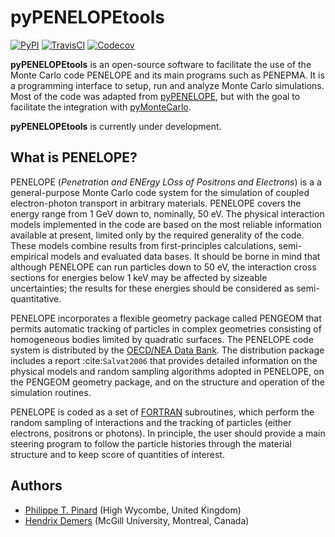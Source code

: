 # pyPENELOPEtools

[![PyPI](https://img.shields.io/pypi/v/pypenelopetools.svg)](https://pypi.python.org/pypi/pypenelopetools/)
[![TravisCI](https://travis-ci.org/pymontecarlo/pypenelopetools.svg?branch=master)](https://travis-ci.org/pymontecarlo/pypenelopetools)
[![Codecov](https://codecov.io/github/pymontecarlo/pypenelopetools/coverage.svg?branch=master)](https://codecov.io/gh/pymontecarlo/pypenelopetools)

**pyPENELOPEtools** is an open-source software to facilitate the use of the 
Monte Carlo code PENELOPE and its main programs such as PENEPMA. 
It is a programming interface to setup, run and analyze Monte Carlo simulations.
Most of the code was adapted from [pyPENELOPE](http://pypenelope.sourceforge.net/), but
with the goal to facilitate the integration with [pyMonteCarlo](https://github.com/pymontecarlo/pymontecarlo).

**pyPENELOPEtools** is currently under development.

## What is PENELOPE?

PENELOPE (*Penetration and ENErgy LOss of Positrons and Electrons*) is a
a general-purpose Monte Carlo code system for the simulation of coupled 
electron-photon transport in arbitrary materials. 
PENELOPE covers the energy range from 1 GeV down to, nominally, 50 eV. 
The physical interaction models implemented in the code are 
based on the most reliable information available at present, limited only by 
the required generality of the code. 
These models combine results from first-principles calculations, semi-empirical 
models and evaluated data bases. 
It should be borne in mind that although PENELOPE can run particles down to 50 
eV, the interaction cross sections for energies below 1 keV may be affected by 
sizeable uncertainties; the results for these energies should be considered as 
semi-quantitative. 

PENELOPE incorporates a flexible geometry package called PENGEOM that permits 
automatic tracking of particles in complex geometries consisting of homogeneous
bodies limited by quadratic surfaces. 
The PENELOPE code system is distributed by the 
[OECD/NEA Data Bank](http://www.nea.fr). 
The distribution package includes a report :cite:`Salvat2006` that provides 
detailed information on the physical models and random sampling algorithms 
adopted in PENELOPE, on the PENGEOM geometry package, and on the structure and 
operation of the simulation routines.

PENELOPE is coded as a set of [FORTRAN](http://en.wikipedia.org/wiki/Fortran) 
subroutines, which perform the random sampling of interactions and the tracking 
of particles (either electrons, positrons or photons). 
In principle, the user should provide a main steering program to follow the 
particle histories through the material structure and to keep score of 
quantities of interest.

## Authors

- [Philippe T. Pinard](https://github.com/ppinard) (High Wycombe, United Kingdom)
- [Hendrix Demers](https://github.com/drix00) (McGill University, Montreal, Canada)
